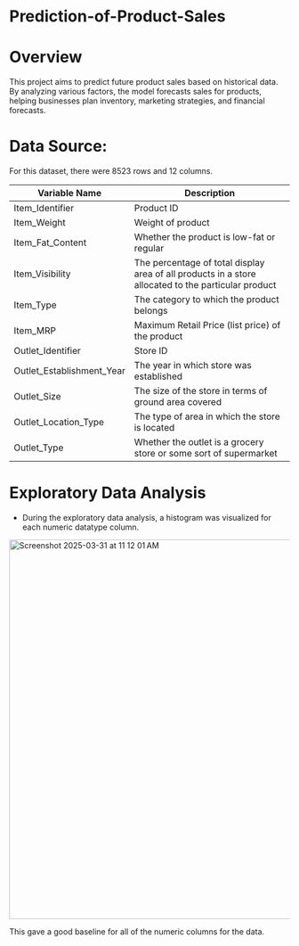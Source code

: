 # Prediction-of-Product-Sales

# Overview
This project aims to predict future product sales based on historical data. By analyzing various factors, the model forecasts sales for products, helping businesses plan inventory, marketing strategies, and financial forecasts.

# Data Source:
For this dataset, there were 8523 rows and 12 columns.

| Variable Name  | Description |
| ------------- | ------------- |
| Item_Identifier  | Product ID |
| Item_Weight | Weight of product |
| Item_Fat_Content  | Whether the product is low-fat or regular |
| Item_Visibility  | The percentage of total display area of all products in a store allocated to the particular product  |
| Item_Type | The category to which the product belongs  |
| Item_MRP | Maximum Retail Price (list price) of the product  |
| Outlet_Identifier | Store ID  |
| Outlet_Establishment_Year  | The year in which store was established  |
| Outlet_Size  | The size of the store in terms of ground area covered  |
| Outlet_Location_Type  | The type of area in which the store is located  |
| Outlet_Type  | Whether the outlet is a grocery store or some sort of supermarket  |

# Exploratory Data Analysis

- During the exploratory data analysis, a histogram was visualized for each numeric datatype column. 

<img width="681" alt="Screenshot 2025-03-31 at 11 12 01 AM" src="https://github.com/user-attachments/assets/628529e5-80fd-4e55-80ac-6ac2c53d9454" />

This gave a good baseline for all of the numeric columns for the data.

